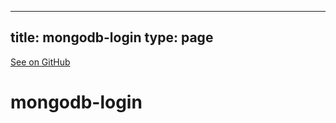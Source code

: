 
---
title: mongodb-login
type: page
---

[See on GitHub](https://github.com/jakeroggenbuck/mongodb-login/)

# mongodb-login
